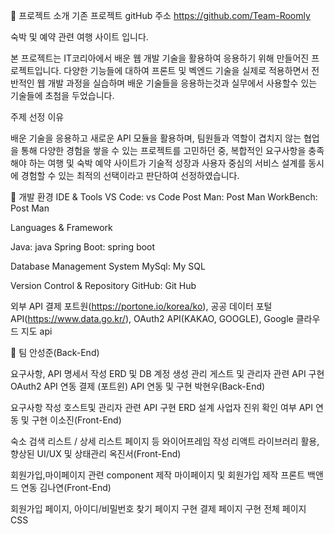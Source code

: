 📌 프로젝트 소개
기존 프로젝트 gitHub 주소
https://github.com/Team-Roomly

숙박 및 예약 관련 여행 사이트 입니다.

본 프로젝트는 IT코리아에서 배운 웹 개발 기술을 활용하여 응용하기 위해 만들어진 프로젝트입니다. 다양한 기능들에 대하여 프론트 및 벡엔드 기술을 실제로 적용하면서 전반적인 웹 개발 과정을 실습하며 배운 기술들을 응용하는것과 실무에서 사용할수 있는 기술들에 초첨을 두었습니다.

주제 선정 이유

배운 기술을 응용하고 새로운 API 모듈을 활용하며, 팀원들과 역할이 겹치지 않는 협업을 통해 다양한 경험을 쌓을 수 있는 프로젝트를 고민하던 중, 복합적인 요구사항을 충족해야 하는 여행 및 숙박 예약 사이트가 기술적 성장과 사용자 중심의 서비스 설계를 동시에 경험할 수 있는 최적의 선택이라고 판단하여 선정하였습니다.

📌 개발 환경
IDE & Tools
VS Code: vs Code
Post Man: Post Man
WorkBench: Post Man

Languages & Framework

Java: java
Spring Boot: spring boot

Database Management System
MySql: My SQL

Version Control & Repository
GitHub: Git Hub

외부 API
결제 포트원(https://portone.io/korea/ko), 공공 데이터 포털API(https://www.data.go.kr/), OAuth2 API(KAKAO, GOOGLE), Google 클라우드 지도 api

📌 팀
안성준(Back-End)

요구사항, API 명세서 작성
ERD 및 DB 계정 생성 관리
게스트 및 관리자 관련 API 구현
OAuth2 API 연동
결제 (포트윈) API 연동 및 구현
박현우(Back-End)

요구사항 작성
호스트및 관리자 관련 API 구현
ERD 설계
사업자 진위 확인 여부 API 연동 및 구현
이소진(Front-End)

숙소 검색 리스트 / 상세 리스트 페이지 등
와이어프레임 작성
리액트 라이브러리 활용, 향상된 UI/UX 및 상태관리
옥진서(Front-End)

회원가입,마이페이지 관련 component 제작
마이페이지 및 회원가입 제작
프론트 백앤드 연동
김나연(Front-End)

회원가입 페이지, 아이디/비밀번호 찾기 페이지 구현
결제 페이지 구현
전체 페이지 CSS
